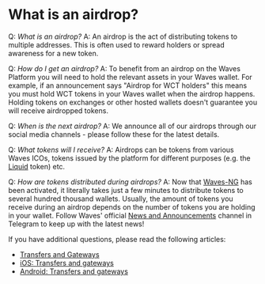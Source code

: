 # What is an airdrop?

Q: *What is an airdrop?*
A: An airdrop is the act of distributing tokens to multiple addresses. This is often used to reward holders or spread awareness for a new token.

Q: *How do I get an airdrop?*
A: To benefit from an airdrop on the Waves Platform you will need to hold the relevant assets in your Waves wallet. For example, if an announcement says "Airdrop for WCT holders" this means you must hold WCT tokens in your Waves wallet when the airdrop happens. Holding tokens on exchanges or other hosted wallets doesn't guarantee you will receive airdropped tokens.

Q: *When is the next airdrop?*
A: We announce all of our airdrops through our social media channels - please follow these for the latest details.

Q: *What tokens will I receive?*
A: Airdrops can be tokens from various Waves ICOs, tokens issued by the platform for different purposes (e.g. the [Liquid](http://liquiditywave.org/) token) etc.

Q: *How are tokens distributed during airdrops?*
A: Now that [Waves-NG](https://waves-ng.wavesplatform.com/) has been activated, it literally takes just a few minutes to distribute tokens to several hundred thousand wallets. Usually, the amount of tokens you receive during an airdrop depends on the number of tokens you are holding in your wallet. Follow Waves' official [News and Announcements](https://t.me/wavesnews) channel in Telegram to keep up with the latest news!

If you have additional questions, please read the following articles:

* [Transfers and Gateways](/waves-client/wallet-management.md)
* [iOS: Transfers and gateways](/waves-client/mobile-apps/iOS/wallet-management.md)
* [Android: Transfers and gateways](/waves-client/mobile-apps/android/wallet-management.md)
